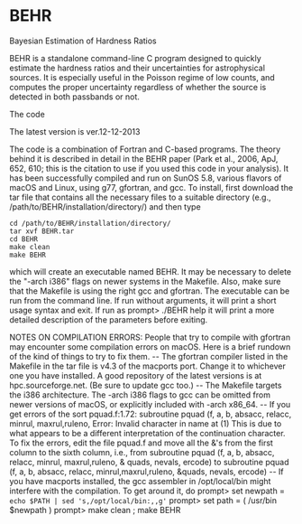# BEHR
Bayesian Estimation of Hardness Ratios

BEHR is a standalone command-line C program designed to quickly estimate the hardness ratios and their uncertainties for astrophysical sources. It is especially useful in the Poisson regime of low counts, and computes the proper uncertainty regardless of whether the source is detected in both passbands or not.

The code

The latest version is ver.12-12-2013

The code is a combination of Fortran and C-based programs. The theory behind it is described in detail in the BEHR paper (Park et al., 2006, ApJ, 652, 610; this is the citation to use if you used this code in your analysis). It has been successfully compiled and run on SunOS 5.8, various flavors of macOS and Linux, using g77, gfortran, and gcc. To install, first download the tar file that contains all the necessary files to a suitable directory (e.g., /path/to/BEHR/installation/directory/) and then type

	cd /path/to/BEHR/installation/directory/
	tar xvf BEHR.tar
	cd BEHR
	make clean
	make BEHR
which will create an executable named BEHR. It may be necessary to delete the "-arch i386" flags on newer systems in the Makefile. Also, make sure that the Makefile is using the right gcc and gfortran. The executable can be run from the command line. If run without arguments, it will print a short usage syntax and exit. If run as
	prompt> ./BEHR help
it will print a more detailed description of the parameters before exiting.

NOTES ON COMPILATION ERRORS: People that try to compile with gfortran may encounter some compilation errors on macOS. Here is a brief rundown of the kind of things to try to fix them.
-- The gfortran compiler listed in the Makefile in the tar file is v4.3 of the macports port. Change it to whichever one you have installed. A good repository of the latest versions is at hpc.sourceforge.net. (Be sure to update gcc too.)
-- The Makefile targets the i386 architecture. The -arch i386 flags to gcc can be omitted from newer versions of macOS, or explicitly included with -arch x86_64.
-- If you get errors of the sort
pquad.f:1.72:
      subroutine pquad (f, a, b, absacc, relacc, minrul, maxrul,ruleno, 
Error: Invalid character in name at (1)
This is due to what appears to be a different interpretation of the continuation character. To fix the errors, edit the file pquad.f and move all the &'s from the first column to the sixth column, i.e., from
      subroutine pquad (f, a, b, absacc, relacc, minrul, maxrul,ruleno,
&     quads, nevals, ercode)
to
      subroutine pquad (f, a, b, absacc, relacc, minrul,maxrul,ruleno,
     &quads, nevals, ercode)
-- If you have macports installed, the gcc assembler in /opt/local/bin might interfere with the compilation. To get around it, do
prompt> set newpath = `echo $PATH | sed 's,/opt/local/bin:,,g'`
prompt> set path = ( /usr/bin $newpath )
prompt> make clean ; make BEHR

